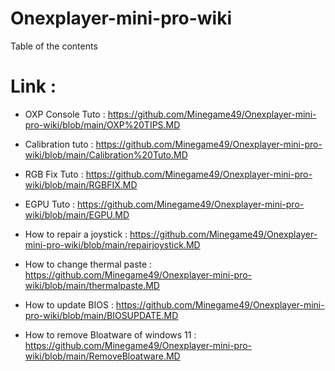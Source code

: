 # Onexplayer-mini-pro-wiki
Table of the contents

# Link : 

- OXP Console Tuto : https://github.com/Minegame49/Onexplayer-mini-pro-wiki/blob/main/OXP%20TIPS.MD

- Calibration tuto : https://github.com/Minegame49/Onexplayer-mini-pro-wiki/blob/main/Calibration%20Tuto.MD

- RGB Fix Tuto : https://github.com/Minegame49/Onexplayer-mini-pro-wiki/blob/main/RGBFIX.MD

- EGPU Tuto : https://github.com/Minegame49/Onexplayer-mini-pro-wiki/blob/main/EGPU.MD

- How to repair a joystick : https://github.com/Minegame49/Onexplayer-mini-pro-wiki/blob/main/repairjoystick.MD

- How to change thermal paste : https://github.com/Minegame49/Onexplayer-mini-pro-wiki/blob/main/thermalpaste.MD

- How to update BIOS : https://github.com/Minegame49/Onexplayer-mini-pro-wiki/blob/main/BIOSUPDATE.MD

- How to remove Bloatware of windows 11 : https://github.com/Minegame49/Onexplayer-mini-pro-wiki/blob/main/RemoveBloatware.MD
